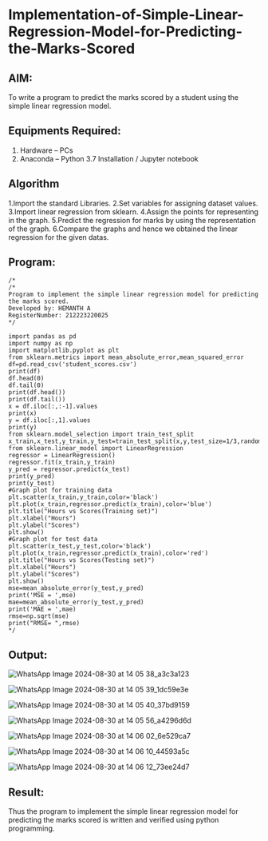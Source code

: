 # Implementation-of-Simple-Linear-Regression-Model-for-Predicting-the-Marks-Scored

## AIM:
To write a program to predict the marks scored by a student using the simple linear regression model.

## Equipments Required:
1. Hardware – PCs
2. Anaconda – Python 3.7 Installation / Jupyter notebook

## Algorithm
1.Import the standard Libraries.
2.Set variables for assigning dataset values.
3.Import linear regression from sklearn.
4.Assign the points for representing in the graph.
5.Predict the regression for marks by using the representation of the graph.
6.Compare the graphs and hence we obtained the linear regression for the given datas. 

## Program:
```
/*
/*
Program to implement the simple linear regression model for predicting the marks scored.
Developed by: HEMANTH A
RegisterNumber: 212223220025
*/

import pandas as pd
import numpy as np
import matplotlib.pyplot as plt
from sklearn.metrics import mean_absolute_error,mean_squared_error
df=pd.read_csv('student_scores.csv')
print(df)
df.head(0)
df.tail(0)
print(df.head())
print(df.tail())
x = df.iloc[:,:-1].values
print(x)
y = df.iloc[:,1].values
print(y)
from sklearn.model_selection import train_test_split
x_train,x_test,y_train,y_test=train_test_split(x,y,test_size=1/3,random_state=0)
from sklearn.linear_model import LinearRegression
regressor = LinearRegression()
regressor.fit(x_train,y_train)
y_pred = regressor.predict(x_test)
print(y_pred)
print(y_test)
#Graph plot for training data
plt.scatter(x_train,y_train,color='black')
plt.plot(x_train,regressor.predict(x_train),color='blue')
plt.title("Hours vs Scores(Training set)")
plt.xlabel("Hours")
plt.ylabel("Scores")
plt.show()
#Graph plot for test data
plt.scatter(x_test,y_test,color='black')
plt.plot(x_train,regressor.predict(x_train),color='red')
plt.title("Hours vs Scores(Testing set)")
plt.xlabel("Hours")
plt.ylabel("Scores")
plt.show()
mse=mean_absolute_error(y_test,y_pred)
print('MSE = ',mse)
mae=mean_absolute_error(y_test,y_pred)
print('MAE = ',mae)
rmse=np.sqrt(mse)
print("RMSE= ",rmse)
*/
```

## Output:
![WhatsApp Image 2024-08-30 at 14 05 38_a3c3a123](https://github.com/user-attachments/assets/4bc79405-6009-4c75-bbf0-d1073e1e1a72)

![WhatsApp Image 2024-08-30 at 14 05 39_1dc59e3e](https://github.com/user-attachments/assets/15c7542f-4e4e-4c10-893f-a8feb59d7030)

![WhatsApp Image 2024-08-30 at 14 05 40_37bd9159](https://github.com/user-attachments/assets/044bae5a-7dd8-4e0b-aea9-3e8481090f92)

![WhatsApp Image 2024-08-30 at 14 05 56_a4296d6d](https://github.com/user-attachments/assets/c848ee02-4b25-4128-a811-2f80d7d66c26)

![WhatsApp Image 2024-08-30 at 14 06 02_6e529ca7](https://github.com/user-attachments/assets/fbf53b66-fc95-45b0-86ff-6d2d608760b1)

![WhatsApp Image 2024-08-30 at 14 06 10_44593a5c](https://github.com/user-attachments/assets/639d5229-6fe0-4bfc-96b4-24d1a9a108c9)

![WhatsApp Image 2024-08-30 at 14 06 12_73ee24d7](https://github.com/user-attachments/assets/e4b0ed8d-1c73-4250-bf97-51a1f0fee022)
















## Result:
Thus the program to implement the simple linear regression model for predicting the marks scored is written and verified using python programming.
